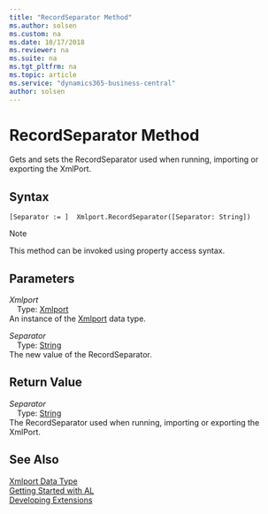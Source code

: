 ```yaml
---
title: "RecordSeparator Method"
ms.author: solsen
ms.custom: na
ms.date: 10/17/2018
ms.reviewer: na
ms.suite: na
ms.tgt_pltfrm: na
ms.topic: article
ms.service: "dynamics365-business-central"
author: solsen
---
```

[//]: # (START>DO_NOT_EDIT)
[//]: # (IMPORTANT:Do not edit any of the content between here and the END>DO_NOT_EDIT.)
[//]: # (Any modifications should be made in the .xml files in the ModernDev repo.)
# RecordSeparator Method
Gets and sets the RecordSeparator used when running, importing or exporting the XmlPort.

## Syntax
```
[Separator := ]  Xmlport.RecordSeparator([Separator: String])
```
> [!NOTE]  
> This method can be invoked using property access syntax.  
## Parameters
*Xmlport*  
&emsp;Type: [Xmlport](xmlport-data-type.md)  
An instance of the [Xmlport](xmlport-data-type.md) data type.  

*Separator*  
&emsp;Type: [String](../string/string-data-type.md)  
The new value of the RecordSeparator.  


## Return Value
*Separator*  
&emsp;Type: [String](../string/string-data-type.md)  
The RecordSeparator used when running, importing or exporting the XmlPort.  


[//]: # (IMPORTANT: END>DO_NOT_EDIT)
## See Also
[Xmlport Data Type](xmlport-data-type.md)  
[Getting Started with AL](../../devenv-get-started.md)  
[Developing Extensions](../../devenv-dev-overview.md)
